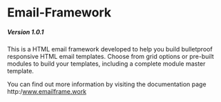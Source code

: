 # Email-Framework
##### Version 1.0.1

This is a HTML email framework developed to help you build bulletproof responsive HTML email templates.  Choose from grid options or pre-built modules to build your templates, including a complete module master template.

You can find out more information by visiting the documentation page http:/www.emailframe.work


